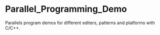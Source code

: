 # Parallel_Programming_Demo
 Parallels program demos for different editers, patterns and platforms with C/C++.
